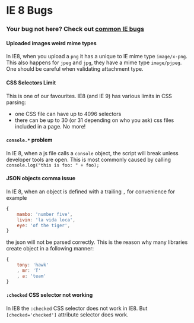 # IE 8 Bugs

### Your bug not here? Check out [common IE bugs](all.md)

#### Uploaded images weird mime types

In IE8, when you upload a `png` it has a unique to IE mime type `image/x-png`. This also happens for `jpeg` and `jpg`, they have a mime type `image/pjpeg`. One should be careful when validating attachment type.

#### CSS Selectors Limit

This is one of our favourites. IE8 (and IE 9) has various limits in CSS parsing:
* one CSS file can have up to 4096 selectors
* there can be up to 30 (or 31 depending on who you ask) css files included in a page. No more!

#### `console.*` problem

In IE 8, when a js file calls a `console` object, the script will break unless developer tools are open. This is most commonly caused by calling `console.log("this is foo: " + foo);`

#### JSON objects comma issue

In IE 8, when an object is defined with a trailing `,` for convenience for example
```javascript
{
	mambo: 'number five',
	livin: 'la vida loca',
	eye: 'of the tiger',
}
```
the json will not be parsed correctly. This is the reason why many libraries create object in a following manner:
```javascript
{
	tony: 'hawk'
	, mr: 'T'
	, a: 'team'
}
```

#### `:checked` CSS selector not working

In IE8 the `:checked` CSS selector does not work in IE8. But `[checked='checked']` attribute selector does work.